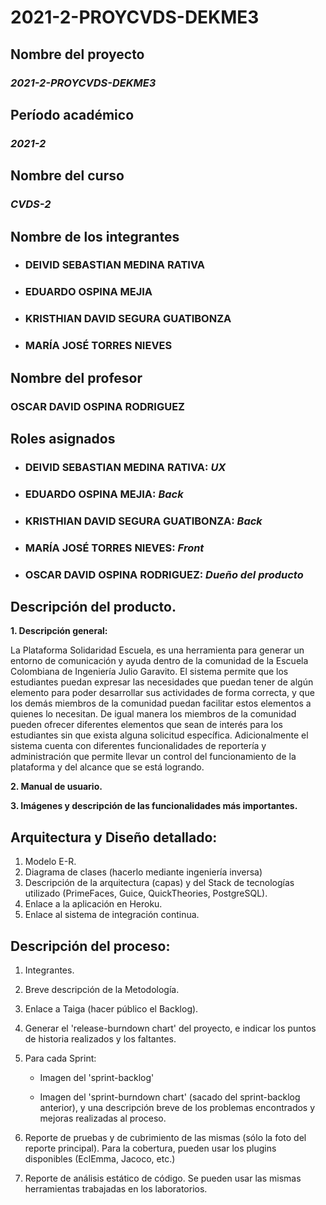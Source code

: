 # 2021-2-PROYCVDS-DEKME3

## Nombre del proyecto
### _**2021-2-PROYCVDS-DEKME3**_

## Período académico
### _2021-2_
## Nombre del curso
### _CVDS-2_
## Nombre de los integrantes
* ### DEIVID SEBASTIAN MEDINA RATIVA
* ### EDUARDO OSPINA MEJIA
* ### KRISTHIAN DAVID SEGURA GUATIBONZA
* ### MARÍA JOSÉ TORRES NIEVES
## Nombre del profesor
### OSCAR DAVID OSPINA RODRIGUEZ
## Roles asignados
* ### DEIVID SEBASTIAN MEDINA RATIVA: ***UX***
* ### EDUARDO OSPINA MEJIA: ***Back***
* ### KRISTHIAN DAVID SEGURA GUATIBONZA: ***Back***
* ### MARÍA JOSÉ TORRES NIEVES: ***Front***
* ### OSCAR DAVID OSPINA RODRIGUEZ: ***Dueño del producto***

## Descripción del producto.
**1. Descripción general:**

La Plataforma Solidaridad Escuela, es una herramienta para generar un entorno de comunicación y ayuda dentro de la comunidad de la Escuela Colombiana de Ingeniería Julio Garavito. El sistema permite que los estudiantes puedan expresar las necesidades que puedan tener de algún elemento para poder desarrollar sus actividades de forma correcta, y que los demás miembros de la comunidad puedan facilitar estos elementos a quienes lo necesitan. De igual manera los miembros de la comunidad pueden ofrecer diferentes elementos que sean de interés para los estudiantes sin que exista alguna solicitud específica. Adicionalmente el sistema cuenta con diferentes funcionalidades de reportería y administración que permite llevar un control del funcionamiento de la plataforma y del alcance que se está logrando.

**2. Manual de usuario.**

**3. Imágenes y descripción de las funcionalidades más importantes.**

## Arquitectura y Diseño detallado:
1. Modelo E-R.
2. Diagrama de clases (hacerlo mediante ingeniería inversa)
3. Descripción de la arquitectura (capas) y del Stack de tecnologías utilizado (PrimeFaces, Guice, QuickTheories, PostgreSQL).
4. Enlace a la aplicación en Heroku.
5. Enlace al sistema de integración continua.

## Descripción del proceso:
1. Integrantes.
2. Breve descripción de la Metodología.
3. Enlace a Taiga (hacer público el Backlog).
4. Generar el 'release-burndown chart' del proyecto, e indicar los puntos de historia realizados y los faltantes.
5. Para cada Sprint:
    - Imagen del 'sprint-backlog'

    - Imagen del 'sprint-burndown chart' (sacado del sprint-backlog anterior), y una descripción breve de los problemas encontrados y mejoras realizadas al proceso.

6. Reporte de pruebas y de cubrimiento de las mismas (sólo la foto del reporte principal). Para la cobertura, pueden usar los plugins disponibles (EclEmma, Jacoco, etc.)

7. Reporte de análisis estático de código. Se pueden usar las mismas herramientas trabajadas en los laboratorios.
